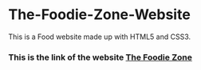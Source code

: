 # The-Foodie-Zone-Website
This is a Food website made up with HTML5 and CSS3.
<h3>This is the link of the website <a href="thefoodiezonebyswaraj.netlify.app">The Foodie Zone</a></h3>

